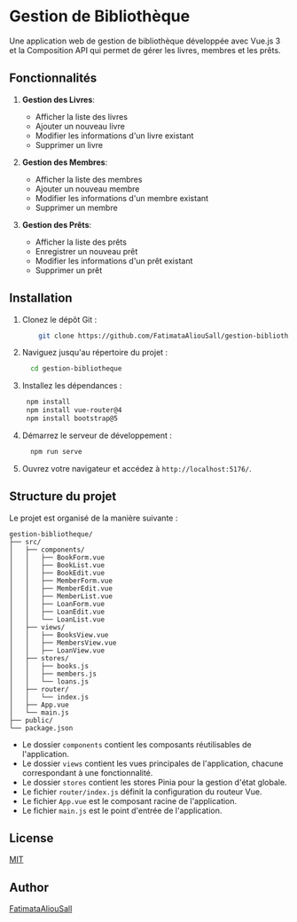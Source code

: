 # Gestion de Bibliothèque

Une application web de gestion de bibliothèque développée avec Vue.js 3 et la Composition API qui permet de gérer les livres, membres et les prêts.

## Fonctionnalités

1. **Gestion des Livres**:
   - Afficher la liste des livres
   - Ajouter un nouveau livre
   - Modifier les informations d'un livre existant
   - Supprimer un livre

2. **Gestion des Membres**:
   - Afficher la liste des membres
   - Ajouter un nouveau membre
   - Modifier les informations d'un membre existant
   - Supprimer un membre

3. **Gestion des Prêts**:
   - Afficher la liste des prêts
   - Enregistrer un nouveau prêt
   - Modifier les informations d'un prêt existant
   - Supprimer un prêt

## Installation

1. Clonez le dépôt Git :

   ```bash
       git clone https://github.com/FatimataAliouSall/gestion-bibliotheque.git
   ```

2. Naviguez jusqu'au répertoire du projet :

   ```bash
     cd gestion-bibliotheque
   ```

3. Installez les dépendances :

   ```bash
    npm install
    npm install vue-router@4
    npm install bootstrap@5                 
   ```
4. Démarrez le serveur de développement :

   ```bash
     npm run serve
   ```

5. Ouvrez votre navigateur et accédez à `http://localhost:5176/`.

## Structure du projet

Le projet est organisé de la manière suivante :

```
gestion-bibliotheque/
├── src/
│   ├── components/
│   │   ├── BookForm.vue
│   │   ├── BookList.vue
│   │   ├── BookEdit.vue
│   │   ├── MemberForm.vue
│   │   ├── MemberEdit.vue
│   │   ├── MemberList.vue
│   │   ├── LoanForm.vue
│   │   ├── LoanEdit.vue
│   │   └── LoanList.vue
│   ├── views/
│   │   ├── BooksView.vue
│   │   ├── MembersView.vue
│   │   ├── LoanView.vue
│   ├── stores/
│   │   ├── books.js
│   │   ├── members.js
│   │   └── loans.js
│   ├── router/
│   │   └── index.js
│   ├── App.vue
│   └── main.js
├── public/
└── package.json
```

- Le dossier `components` contient les composants réutilisables de l'application.
- Le dossier `views` contient les vues principales de l'application, chacune correspondant à une fonctionnalité.
- Le dossier `stores` contient les stores Pinia pour la gestion d'état globale.
- Le fichier `router/index.js` définit la configuration du routeur Vue.
- Le fichier `App.vue` est le composant racine de l'application.
- Le fichier `main.js` est le point d'entrée de l'application.

## License

[MIT](https://choosealicense.com/licenses/mit/)

## Author

[FatimataAliouSall](https://github.com/FatimataAliouSall/gestion-bibliotheque.git)



